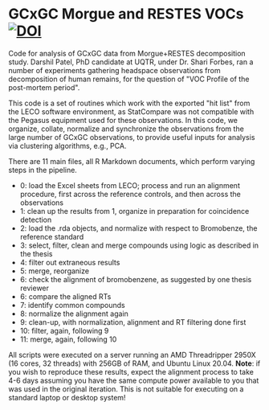 # GCxGC Morgue and RESTES VOCs  [![DOI](https://zenodo.org/badge/611850743.svg)](https://zenodo.org/badge/latestdoi/611850743)


Code for analysis of GCxGC data from Morgue+RESTES decomposition study. Darshil Patel, PhD candidate at UQTR, under Dr. Shari Forbes, ran a number of experiments gathering headspace observations from decomposition of human remains, for the question of "VOC Profile of the post-mortem period". 

This code is a set of routines which work with the exported "hit list" from the LECO software environment, as StatCompare was not compatible with the Pegasus equipment used for these observations. In this code, we organize, collate, normalize and synchronize the observations from the large number of GCxGC observations, to provide useful inputs for analysis via clustering algorithms, e.g., PCA. 

There are 11 main files, all R Markdown documents, which perform varying steps in the pipeline.

* 0: load the Excel sheets from LECO; process and run an alignment procedure, first across the reference controls, and then across the observations
* 1: clean up the results from 1, organize in preparation for coincidence detection
* 2: load the .rda objects, and normalize with respect to Bromobenze, the reference standard
* 3: select, filter, clean and merge compounds using logic as described in the thesis
* 4: filter out extraneous results
* 5: merge, reorganize
* 6: check the alignment of bromobenzene, as suggested by one thesis reviewer
* 6: compare the aligned RTs
* 7: identify common compounds
* 8: normalize the alignment again
* 9: clean-up, with normalization, alignment and RT filtering done first
* 10: filter, again, following 9
* 11: merge, again, following 10

All scripts were executed on a server running an AMD Threadripper 2950X (16 cores, 32 threads) with 256GB of RAM, and Ubuntu Linux 20.04. **Note**: if you wish to reproduce these results, expect the alignment process to take 4-6 days assuming you have the same compute power available to you that was used in the original iteration. This is not suitable for executing on a standard laptop or desktop system!
